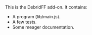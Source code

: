 This is the DebridFF add-on.  It contains:

* A program (lib/main.js).
* A few tests.
* Some meager documentation.
